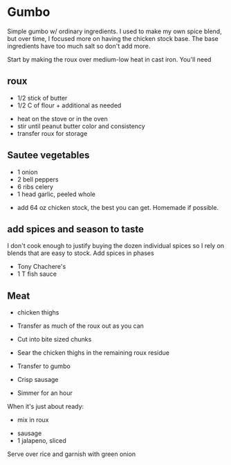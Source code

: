 # Gumbo

Simple gumbo w/ ordinary ingredients. I used to make my own spice blend, but over time, I focused more on having the chicken stock base. The base ingredients have too much salt so don't add more.

Start by making the roux over medium-low heat in cast iron. You'll need

## roux
+ 1/2 stick of butter
+ 1/2 C of flour + additional as needed
- heat on the stove or in the oven
- stir until peanut butter color and consistency
- transfer roux for storage

## Sautee vegetables
+ 1 onion
+ 2 bell peppers
+ 6 ribs celery
+ 1 head garlic, peeled whole
- add 64 oz chicken stock, the best you can get. Homemade if possible.

## add spices and season to taste

I don't cook enough to justify buying the dozen individual spices so I rely on blends that are easy to stock. Add spices in phases

+ Tony Chachere's
+ 1 T fish sauce

## Meat

+ chicken thighs
- Transfer as much of the roux out as you can
- Cut into bite sized chunks
- Sear the chicken thighs in the remaining roux residue
- Transfer to gumbo
- Crisp sausage

- Simmer for an hour

When it's just about ready:

- mix in roux
+ sausage
+ 1 jalapeno, sliced

Serve over rice and garnish with green onion
